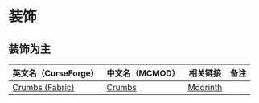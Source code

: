 # 装饰

## 装饰为主

| 英文名（CurseForge）                                                          | 中文名（MCMOD）                                | 相关链接                                    | 备注 |
| ----------------------------------------------------------------------------- | ---------------------------------------------- | ------------------------------------------- | ---- |
| [Crumbs (Fabric)](https://www.curseforge.com/minecraft/mc-mods/crumbs-fabric) | [Crumbs](https://www.mcmod.cn/class/7536.html) | [Modrinth](https://modrinth.com/mod/crumbs) |      |
